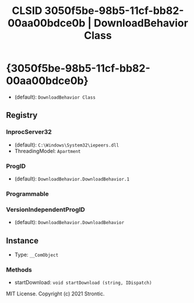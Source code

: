 ﻿---
title: "CLSID 3050f5be-98b5-11cf-bb82-00aa00bdce0b | DownloadBehavior Class"
excerpt: What is COM-Object CLSID 3050f5be-98b5-11cf-bb82-00aa00bdce0b?
---

# {3050f5be-98b5-11cf-bb82-00aa00bdce0b}

* (default): `DownloadBehavior Class`

## Registry


### InprocServer32

* (default): `C:\Windows\System32\iepeers.dll`
* ThreadingModel: `Apartment`

### ProgID

* (default): `DownloadBehavior.DownloadBehavior.1`

### Programmable


### VersionIndependentProgID

* (default): `DownloadBehavior.DownloadBehavior`

## Instance

* Type: `__ComObject`

### Methods

* startDownload: `void startDownload (string, IDispatch)`

MIT License. Copyright (c) 2021 Strontic.



